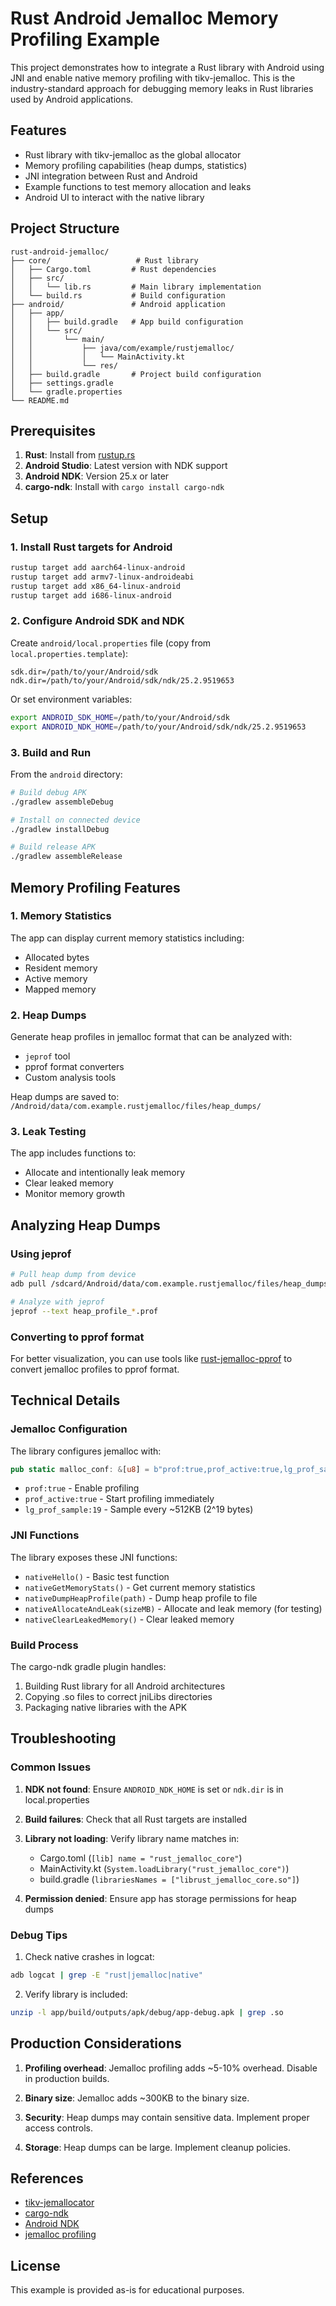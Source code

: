 # Rust Android Jemalloc Memory Profiling Example

This project demonstrates how to integrate a Rust library with Android using JNI and enable native memory profiling with tikv-jemalloc. This is the industry-standard approach for debugging memory leaks in Rust libraries used by Android applications.

## Features

- Rust library with tikv-jemalloc as the global allocator
- Memory profiling capabilities (heap dumps, statistics)
- JNI integration between Rust and Android
- Example functions to test memory allocation and leaks
- Android UI to interact with the native library

## Project Structure

```
rust-android-jemalloc/
├── core/                   # Rust library
│   ├── Cargo.toml         # Rust dependencies
│   ├── src/
│   │   └── lib.rs         # Main library implementation
│   └── build.rs           # Build configuration
├── android/               # Android application
│   ├── app/
│   │   ├── build.gradle   # App build configuration
│   │   └── src/
│   │       └── main/
│   │           ├── java/com/example/rustjemalloc/
│   │           │   └── MainActivity.kt
│   │           └── res/
│   ├── build.gradle       # Project build configuration
│   ├── settings.gradle
│   └── gradle.properties
└── README.md
```

## Prerequisites

1. **Rust**: Install from [rustup.rs](https://rustup.rs/)
2. **Android Studio**: Latest version with NDK support
3. **Android NDK**: Version 25.x or later
4. **cargo-ndk**: Install with `cargo install cargo-ndk`

## Setup

### 1. Install Rust targets for Android

```bash
rustup target add aarch64-linux-android
rustup target add armv7-linux-androideabi
rustup target add x86_64-linux-android
rustup target add i686-linux-android
```

### 2. Configure Android SDK and NDK

Create `android/local.properties` file (copy from `local.properties.template`):

```properties
sdk.dir=/path/to/your/Android/sdk
ndk.dir=/path/to/your/Android/sdk/ndk/25.2.9519653
```

Or set environment variables:
```bash
export ANDROID_SDK_HOME=/path/to/your/Android/sdk
export ANDROID_NDK_HOME=/path/to/your/Android/sdk/ndk/25.2.9519653
```

### 3. Build and Run

From the `android` directory:

```bash
# Build debug APK
./gradlew assembleDebug

# Install on connected device
./gradlew installDebug

# Build release APK
./gradlew assembleRelease
```

## Memory Profiling Features

### 1. Memory Statistics

The app can display current memory statistics including:
- Allocated bytes
- Resident memory
- Active memory
- Mapped memory

### 2. Heap Dumps

Generate heap profiles in jemalloc format that can be analyzed with:
- `jeprof` tool
- pprof format converters
- Custom analysis tools

Heap dumps are saved to: `/Android/data/com.example.rustjemalloc/files/heap_dumps/`

### 3. Leak Testing

The app includes functions to:
- Allocate and intentionally leak memory
- Clear leaked memory
- Monitor memory growth

## Analyzing Heap Dumps

### Using jeprof

```bash
# Pull heap dump from device
adb pull /sdcard/Android/data/com.example.rustjemalloc/files/heap_dumps/heap_profile_*.prof

# Analyze with jeprof
jeprof --text heap_profile_*.prof
```

### Converting to pprof format

For better visualization, you can use tools like [rust-jemalloc-pprof](https://github.com/polarsignals/rust-jemalloc-pprof) to convert jemalloc profiles to pprof format.

## Technical Details

### Jemalloc Configuration

The library configures jemalloc with:
```rust
pub static malloc_conf: &[u8] = b"prof:true,prof_active:true,lg_prof_sample:19\0";
```

- `prof:true` - Enable profiling
- `prof_active:true` - Start profiling immediately
- `lg_prof_sample:19` - Sample every ~512KB (2^19 bytes)

### JNI Functions

The library exposes these JNI functions:
- `nativeHello()` - Basic test function
- `nativeGetMemoryStats()` - Get current memory statistics
- `nativeDumpHeapProfile(path)` - Dump heap profile to file
- `nativeAllocateAndLeak(sizeMB)` - Allocate and leak memory (for testing)
- `nativeClearLeakedMemory()` - Clear leaked memory

### Build Process

The cargo-ndk gradle plugin handles:
1. Building Rust library for all Android architectures
2. Copying .so files to correct jniLibs directories
3. Packaging native libraries with the APK

## Troubleshooting

### Common Issues

1. **NDK not found**: Ensure `ANDROID_NDK_HOME` is set or `ndk.dir` is in local.properties

2. **Build failures**: Check that all Rust targets are installed

3. **Library not loading**: Verify library name matches in:
   - Cargo.toml (`[lib] name = "rust_jemalloc_core"`)
   - MainActivity.kt (`System.loadLibrary("rust_jemalloc_core")`)
   - build.gradle (`librariesNames = ["librust_jemalloc_core.so"]`)

4. **Permission denied**: Ensure app has storage permissions for heap dumps

### Debug Tips

1. Check native crashes in logcat:
```bash
adb logcat | grep -E "rust|jemalloc|native"
```

2. Verify library is included:
```bash
unzip -l app/build/outputs/apk/debug/app-debug.apk | grep .so
```

## Production Considerations

1. **Profiling overhead**: Jemalloc profiling adds ~5-10% overhead. Disable in production builds.

2. **Binary size**: Jemalloc adds ~300KB to the binary size.

3. **Security**: Heap dumps may contain sensitive data. Implement proper access controls.

4. **Storage**: Heap dumps can be large. Implement cleanup policies.

## References

- [tikv-jemallocator](https://github.com/tikvm/jemallocator)
- [cargo-ndk](https://github.com/bbqsrc/cargo-ndk)
- [Android NDK](https://developer.android.com/ndk)
- [jemalloc profiling](https://github.com/jemalloc/jemalloc/wiki/Use-Case:-Heap-Profiling)

## License

This example is provided as-is for educational purposes.